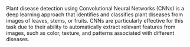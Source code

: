 Plant disease detection using Convolutional Neural Networks (CNNs) is a deep learning approach that identifies and classifies plant diseases from images of leaves, stems, or fruits. CNNs are particularly effective for this task due to their ability to automatically extract relevant features from images, such as color, texture, and patterns associated with different diseases.
